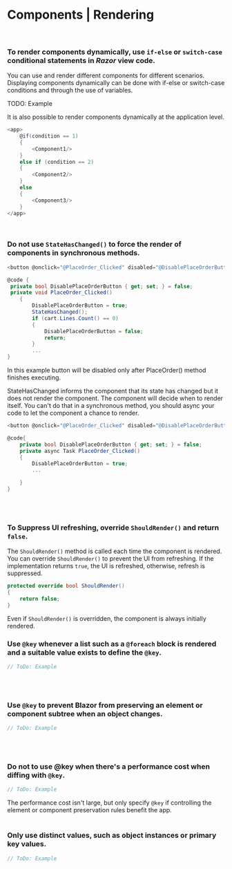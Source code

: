 # Components | Rendering
<br>


### To render components dynamically, use `if-else` or `switch-case` conditional statements in _Razor_ view code.

You can use and render different components for different scenarios. Displaying components dynamically can be done with if-else or switch-case conditions and through the use of variables.

TODO: Example

It is also possible to render components dynamically at the application level.

```csharp
<app>
	@if(condition == 1)
	{
		<Component1/>
	}
	else if (condition == 2)
	{
		<Component2/>
	}
	else
	{
		<Component3/>
	}
</app>
```
<br>


### Do not use `StateHasChanged()` to force the render of components in synchronous methods.

```csharp
<button @onclick="@PlaceOrder_Clicked" disabled="@DisablePlaceOrderButton">Place Order</button>

@code {
 private bool DisablePlaceOrderButton { get; set; } = false;
 private void PlaceOrder_Clicked()
    {
        DisablePlaceOrderButton = true;
        StateHasChanged();
        if (cart.Lines.Count() == 0)
        {
            DisablePlaceOrderButton = false;
            return;
        }
        ...
}
```
In this example button will be disabled only after PlaceOrder() method finishes executing. 

StateHasChanged informs the component that its state has changed but it does not render the component. The component will decide when to render itself. You can't do that in a synchronous method, you should async your code to let the component a chance to render.

```csharp
<button @onclick="@PlaceOrder_Clicked" disabled="@DisablePlaceOrderButton">Place Order</button>

@code{
    private bool DisablePlaceOrderButton { get; set; } = false;
    private async Task PlaceOrder_Clicked()
    {
        DisablePlaceOrderButton = true;
        ...

    }
}
```
<br><br>


### To Suppress UI refreshing, override `ShouldRender()` and return `false`.

The `ShouldRender()` method is called each time the component is rendered. You can override `ShouldRender()` to prevent the UI from refreshing.
If the implementation returns  `true`, the UI is refreshed, otherwise, refresh is suppressed.

```csharp
protected override bool ShouldRender()
{
    return false;
}
```
Even if  `ShouldRender()`  is overridden, the component is always initially rendered.
<br>


### Use `@key` whenever a list such as a `@foreach` block is rendered and a suitable value exists to define the `@key`.

```csharp
// ToDo: Example
```
<br><br>


### Use `@key` to prevent Blazor from preserving an element or component subtree when an object changes.

```csharp
// ToDo: Example
```
<br><br>


### Do not to use @key when there's a performance cost when diffing with  `@key`.

```csharp
// ToDo: Example
```

The performance cost isn't large, but only specify `@key` if controlling the element or component preservation rules benefit the app.
<br><br>


### Only use distinct values, such as object instances or primary key values.

```csharp
// ToDo: Example
```
<br><br>

